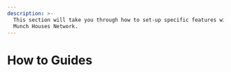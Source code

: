 ```yaml
---
description: >-
  This section will take you through how to set-up specific features within
  Munch Houses Network.
---
```


# How to Guides

